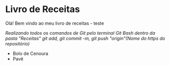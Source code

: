 # Livro de Receitas

Olá! Bem vindo ao meu livro de receitas - teste

_Realizando todos os comandos de Git pelo terminal Git Bash dentro da pasta "Receitas"
*git add, git commit -m, git push "origin"(Nome do https do repositório)*_

- Bolo de Cenoura
- Pavê
